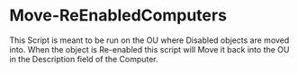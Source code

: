 # Move-ReEnabledComputers
This Script is meant to be run on the OU where Disabled objects are moved into. When the object is Re-enabled this script will Move it back into the OU in the Description field of the Computer.
